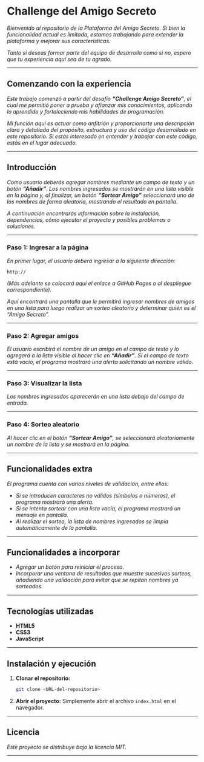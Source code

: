 # Challenge del Amigo Secreto

*Bienvenido al repositorio de la Plataforma del Amigo Secreto.*
*Si bien la funcionalidad actual es limitada, estamos trabajando para extender la plataforma y mejorar sus características.*

*Tanto si deseas formar parte del equipo de desarrollo como si no, espero que tu experiencia aquí sea de tu agrado.*

---

## Comenzando con la experiencia

*Este trabajo comenzó a partir del desafío **“Challenge Amigo Secreto”**,
el cual me permitió poner a prueba y afianzar mis conocimientos, aplicando lo aprendido y fortaleciendo mis habilidades de programación.*

*Mi función aquí es actuar como anfitrión y proporcionarte una descripción clara y detallada del propósito, estructura y uso del código desarrollado en este repositorio.*
*Si estás interesado en entender y trabajar con este código, estás en el lugar adecuado.*

---

## Introducción

*Como usuario deberás agregar nombres mediante un campo de texto y un botón **“Añadir”**.*
*Los nombres ingresados se mostrarán en una lista visible en la página y, al finalizar, un botón **“Sortear Amigo”** seleccionará uno de los nombres de forma aleatoria, mostrando el resultado en pantalla.*

*A continuación encontrarás información sobre la instalación, dependencias, cómo ejecutar el proyecto y posibles problemas o soluciones.*

---

### Paso 1: Ingresar a la página

*En primer lugar, el usuario deberá ingresar a la siguiente dirección:*

```
http://
```

*(Más adelante se colocará aquí el enlace a GitHub Pages o al despliegue correspondiente).*

*Aquí encontrará una pantalla que le permitirá ingresar nombres de amigos en una lista para luego realizar un sorteo aleatorio y determinar quién es el “Amigo Secreto”.*

---

### Paso 2: Agregar amigos

*El usuario escribirá el nombre de un amigo en el campo de texto y lo agregará a la lista visible al hacer clic en **“Añadir”**.*
*Si el campo de texto está vacío, el programa mostrará una alerta solicitando un nombre válido.*

---

### Paso 3: Visualizar la lista

*Los nombres ingresados aparecerán en una lista debajo del campo de entrada.*

---

### Paso 4: Sorteo aleatorio

*Al hacer clic en el botón **“Sortear Amigo”**, se seleccionará aleatoriamente un nombre de la lista y se mostrará en la página.*

---

## Funcionalidades extra

*El programa cuenta con varios niveles de validación, entre ellos:*

* *Si se introducen caracteres no válidos (símbolos o números), el programa mostrará una alerta.*
* *Si se intenta sortear con una lista vacía, el programa mostrará un mensaje en pantalla.*
* *Al realizar el sorteo, la lista de nombres ingresados se limpia automáticamente de la pantalla.*

---

## Funcionalidades a incorporar

* *Agregar un botón para reiniciar el proceso.*
* *Incorporar una ventana de resultados que muestre sucesivos sorteos, añadiendo una validación para evitar que se repitan nombres ya sorteados.*

---

## Tecnologías utilizadas

* **HTML5**
* **CSS3**
* **JavaScript**

---

## Instalación y ejecución

1. **Clonar el repositorio:**

   ```bash
   git clone <URL-del-repositorio>
   ```

2. **Abrir el proyecto:**
   Simplemente abrir el archivo `index.html` en el navegador.

---

## Licencia

*Este proyecto se distribuye bajo la licencia MIT.*

---
